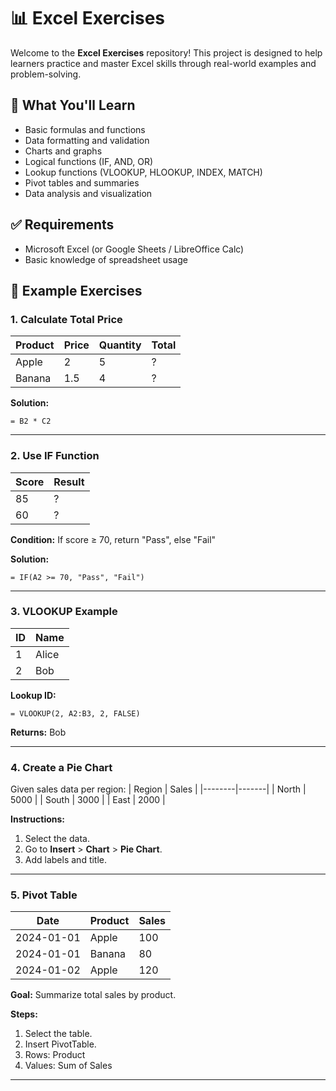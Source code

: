 # 📊 Excel Exercises

Welcome to the **Excel Exercises** repository! This project is designed to help learners practice and master Excel skills through real-world examples and problem-solving.

## 🚀 What You'll Learn

- Basic formulas and functions
- Data formatting and validation
- Charts and graphs
- Logical functions (IF, AND, OR)
- Lookup functions (VLOOKUP, HLOOKUP, INDEX, MATCH)
- Pivot tables and summaries
- Data analysis and visualization

## ✅ Requirements

- Microsoft Excel (or Google Sheets / LibreOffice Calc)
- Basic knowledge of spreadsheet usage

## 🧠 Example Exercises

### 1. Calculate Total Price
| Product | Price | Quantity | Total |
|---------|-------|----------|-------|
| Apple   | 2     | 5        | ?     |
| Banana  | 1.5   | 4        | ?     |

**Solution:**
```excel
= B2 * C2
```

---

### 2. Use IF Function
| Score | Result |
|-------|--------|
| 85    | ?      |
| 60    | ?      |

**Condition:** If score ≥ 70, return "Pass", else "Fail"

**Solution:**
```excel
= IF(A2 >= 70, "Pass", "Fail")
```

---

### 3. VLOOKUP Example
| ID | Name   |
|----|--------|
| 1  | Alice  |
| 2  | Bob    |

**Lookup ID:**
```excel
= VLOOKUP(2, A2:B3, 2, FALSE)
```
**Returns:** Bob

---

### 4. Create a Pie Chart
Given sales data per region:
| Region | Sales |
|--------|-------|
| North  | 5000  |
| South  | 3000  |
| East   | 2000  |

**Instructions:**
1. Select the data.
2. Go to **Insert** > **Chart** > **Pie Chart**.
3. Add labels and title.

---

### 5. Pivot Table
| Date       | Product | Sales |
|------------|---------|-------|
| 2024-01-01 | Apple   | 100   |
| 2024-01-01 | Banana  | 80    |
| 2024-01-02 | Apple   | 120   |

**Goal:** Summarize total sales by product.

**Steps:**
1. Select the table.
2. Insert PivotTable.
3. Rows: Product
4. Values: Sum of Sales

---

